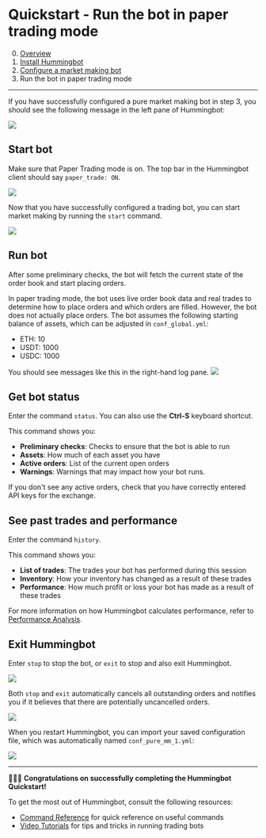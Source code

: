 # Quickstart - Run the bot in paper trading mode

0. [Overview](index.md)
1. [Install Hummingbot](install.md)
2. [Configure a market making bot](configure.md)
3. Run the bot in paper trading mode

---

If you have successfully configured a pure market making bot in step 3, you should see the following message in the left pane of Hummingbot:

![](/assets/img/quickstart_start.png)

## Start bot

Make sure that Paper Trading mode is on. The top bar in the Hummingbot client should say `paper_trade: ON`.

![](/assets/img/quickstart_paper_on.png)

Now that you have successfully configured a trading bot, you can start market making by running the `start` command.

![](/assets/img/quickstart_starting.png)

## Run bot
After some preliminary checks, the bot will fetch the current state of the order book and start placing orders.

In paper trading mode, the bot uses live order book data and real trades to determine how to place orders and which orders are filled. However, the bot does not actually place orders. The bot assumes the following starting balance of assets, which can be adjusted in `conf_global.yml`:

* ETH: 10
* USDT: 1000
* USDC: 1000

You should see messages like this in the right-hand log pane.
![](/assets/img/running-bot.png)

## Get bot status

Enter the command `status`. You can also use the **Ctrl-S** keyboard shortcut.

This command shows you:

* **Preliminary checks**: Checks to ensure that the bot is able to run
* **Assets**: How much of each asset you have
* **Active orders**: List of the current open orders
* **Warnings**: Warnings that may impact how your bot runs.

If you don't see any active orders, check that you have correctly entered API keys for the exchange.

## See past trades and performance

Enter the command `history`.

This command shows you:

* **List of trades**: The trades your bot has performed during this session
* **Inventory**: How your inventory has changed as a result of these trades
* **Performance**: How much profit or loss your bot has made as a result of these trades

For more information on how Hummingbot calculates performance, refer to [Performance Analysis](https://docs.hummingbot.io/operation/commands/history/#how-it-works).

## Exit Hummingbot

Enter `stop` to stop the bot, or `exit` to stop and also exit Hummingbot.

![](/assets/img/quickstart_stop.png)

Both `stop` and `exit` automatically cancels all outstanding orders and notifies you if it believes that there are potentially uncancelled orders.

![](/assets/img/quickstart_exit.png)

When you restart Hummingbot, you can import your saved configuration file, which was automatically named `conf_pure_mm_1.yml`:

![](/assets/img/quickstart_import.png)

---

🎉🎉🎉 **Congratulations on successfully completing the Hummingbot Quickstart!**

To get the most out of Hummingbot, consult the following resources:

* [Command Reference](/operation/commands/) for quick reference on useful commands
* [Video Tutorials](https://hummingbot.io/videos/) for tips and tricks in running trading bots
